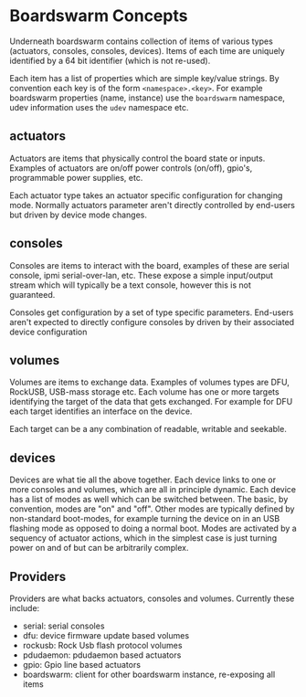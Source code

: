 # Boardswarm Concepts

Underneath boardswarm contains collection of items of various types (actuators,
consoles, consoles, devices). Items of each time are uniquely identified by a
64 bit identifier (which is not re-used).

Each item has a list of properties which are simple key/value strings. By
convention each key is of the form `<namespace>.<key>`. For example boardswarm
properties (name, instance) use the `boardswarm` namespace, udev information
uses the `udev` namespace etc.

## actuators

Actuators are items that physically control the board state or inputs. Examples of
actuators are on/off power controls (on/off), gpio's, programmable power supplies, etc.

Each actuator type takes an actuator specific configuration for changing mode.
Normally actuators parameter aren't directly controlled by end-users but driven
by device mode changes.

## consoles

Consoles are items to interact with the board, examples of these are
serial console, ipmi serial-over-lan, etc. These expose a simple input/output
stream which will typically be a text console, however this is not guaranteed.

Consoles get configuration by a set of type specific parameters. End-users
aren't expected to directly configure consoles by driven by their associated
device configuration

## volumes

Volumes are items to exchange data. Examples of volumes types are DFU, RockUSB,
USB-mass storage etc. Each volume has one or more targets identifying the
target of the data that gets exchanged. For example for DFU each target
identifies an interface on the device.

Each target can be a any combination of readable, writable and seekable.

## devices

Devices are what tie all the above together. Each device links to one or more
consoles and volumes, which are all in principle dynamic.
Each device has a list of modes as well which can be switched between. The basic,
by convention, modes are "on" and "off". Other modes are typically defined by
non-standard boot-modes, for example turning the device on in an USB flashing
mode as opposed to doing a normal boot. Modes are activated by a sequency of
actuator actions, which in the simplest case is just turning power on and of
but can be arbitrarily complex.

## Providers

Providers are what backs actuators, consoles and volumes. Currently these
include:
* serial: serial consoles
* dfu:  device firmware update based volumes
* rockusb: Rock Usb flash protocol volumes
* pdudaemon: pdudaemon based actuators
* gpio: Gpio line based actuators
* boardswarm: client for other boardswarm instance, re-exposing all items


